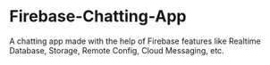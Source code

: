 # Firebase-Chatting-App
A chatting app made with the help of Firebase features like Realtime Database, Storage, Remote Config, Cloud Messaging, etc.
